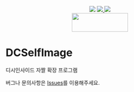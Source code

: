 <p align="center">
    <img src="https://img.shields.io/github/v/release/green1052/DCSelfImage">
    <a href="https://chrome.google.com/webstore/detail/dc-self-image/ieimgpohehnbbebphhancbnkkheoikmf" target="_blank">
        <img src="https://img.shields.io/chrome-web-store/rating/ieimgpohehnbbebphhancbnkkheoikmf?logo=chromewebstore">
    </a>
    <a href="https://addons.mozilla.org/ko/firefox/addon/dcselfimage" target="_blank">
        <img src="https://img.shields.io/amo/rating/dcselfimage?logo=firefox">
    </a>
    <br>
    <a href="https://www.buymeacoffee.com/green1052" target="_blank">
        <img src="https://cdn.buymeacoffee.com/buttons/v2/default-yellow.png" style="height: 50px; width: 150px">
    </a>
</p>

# DCSelfImage

디시인사이드 자짤 확장 프로그램

버그나 문의사항은 [Issues](https://github.com/green1052/DCSelfImage/issues)를 이용해주세요.
